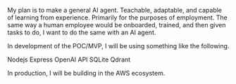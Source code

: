 My plan is to make a general AI agent. Teachable, adaptable, and capable of learning from experience. Primarily for the purposes of employment. The same way a human employee would be onboarded, trained, and then given tasks to do, I want to do the same with an AI agent.

In development of the POC/MVP, I will be using something like the following.

Nodejs
Express
OpenAI API
SQLite
Qdrant

In production, I will be building in the AWS ecosystem.